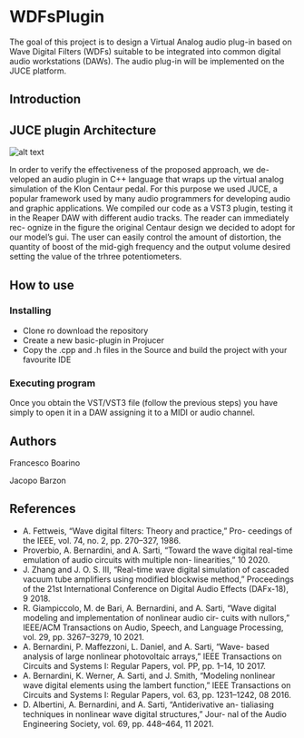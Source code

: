 # WDFsPlugin
The goal of this project is to design a Virtual Analog audio plug-in based on Wave Digital Filters (WDFs) suitable to be integrated into common digital audio workstations (DAWs). The audio plug-in will be implemented on the JUCE platform.



## Introduction


## JUCE plugin Architecture

 ![alt text](https://github.com/Jacopo-brz/WDFsPlugin/tree/master/Images/klon_centaur_gui.png)


In order to verify the effectiveness of the proposed approach, we de-
veloped an audio plugin in C++ language that wraps up the virtual
analog simulation of the Klon Centaur pedal.
For this purpose we used JUCE, a popular framework used by many
audio programmers for developing audio and graphic applications.
We compiled our code as a VST3 plugin, testing it in the Reaper
DAW with different audio tracks. The reader can immediately rec-
ognize in the figure the original Centaur design we decided to adopt
for our model’s gui.
The user can easily control the amount of distortion, the quantity of boost of the mid-gigh frequency and 
the output volume desired setting the value of the trhree potentiometers.
## How to use 


### Installing

* Clone ro download the repository
* Create a new basic-plugin in Projucer
* Copy the .cpp and .h files in the Source and build the project with your favourite IDE


### Executing program

Once you obtain the VST/VST3 file (follow the previous steps) you have simply to open it in a DAW assigning it to a MIDI or audio channel.


## Authors

Francesco Boarino

Jacopo Barzon



## References

* A. Fettweis, “Wave digital filters: Theory and practice,” Pro-
ceedings of the IEEE, vol. 74, no. 2, pp. 270–327, 1986.
* Proverbio, A. Bernardini, and A. Sarti, “Toward the wave
digital real-time emulation of audio circuits with multiple non-
linearities,” 10 2020.
* J. Zhang and J. O. S. III, “Real-time wave digital simulation
of cascaded vacuum tube amplifiers using modified blockwise
method,” Proceedings of the 21st International Conference on
Digital Audio Effects (DAFx-18), 9 2018.
* R. Giampiccolo, M. de Bari, A. Bernardini, and A. Sarti, “Wave
digital modeling and implementation of nonlinear audio cir-
cuits with nullors,” IEEE/ACM Transactions on Audio, Speech,
and Language Processing, vol. 29, pp. 3267–3279, 10 2021.
*  A. Bernardini, P. Maffezzoni, L. Daniel, and A. Sarti, “Wave-
based analysis of large nonlinear photovoltaic arrays,” IEEE
Transactions on Circuits and Systems I: Regular Papers,
vol. PP, pp. 1–14, 10 2017.
*  A. Bernardini, K. Werner, A. Sarti, and J. Smith, “Modeling
nonlinear wave digital elements using the lambert function,”
IEEE Transactions on Circuits and Systems I: Regular Papers,
vol. 63, pp. 1231–1242, 08 2016.
*  D. Albertini, A. Bernardini, and A. Sarti, “Antiderivative an-
tialiasing techniques in nonlinear wave digital structures,” Jour-
nal of the Audio Engineering Society, vol. 69, pp. 448–464, 11 2021.

